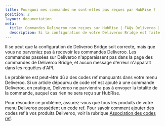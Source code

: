 ```yaml
---
title: Pourquoi mes commandes ne sont-elles pas reçues par HubRise ?
position: 2
layout: documentation
meta:
  title: Commandes Deliveroo non reçues sur HubRise | FAQs Deliveroo | HubRise
  description: Si la configuration de votre Deliveroo Bridge est faite mais vous ne recevez pas de commandes Deliveroo, il se peut qu'il y ait des codes ref manquants.
---
```


Il se peut que la configuration de Deliveroo Bridge soit correcte, mais que vous ne parveniez pas à recevoir les commandes Deliveroo. Les commandes passées sur Deliveroo n'apparaissent pas dans la page des commandes de Deliveroo Bridge, et aucun message d'erreur n'apparaît dans les requêtes d'API.

Le problème est peut-être dû à des codes ref manquants dans votre menu Deliveroo. Si un article dépourvu de code ref est ajouté à une commande Deliveroo, en pratique, Deliveroo ne parviendra pas à envoyer la totalité de la commande, auquel cas rien ne sera reçu sur HubRise.

Pour résoudre ce problème, assurez-vous que tous les produits de votre menu Deliveroo possèdent un code ref. Pour savoir comment ajouter des codes ref à vos produits Deliveroo, voir la rubrique [Association des codes ref](/apps/deliveroo/associer-codes-ref).

